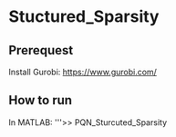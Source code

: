 # Stuctured_Sparsity

## Prerequest
Install Gurobi: https://www.gurobi.com/ 

## How to run
In MATLAB:
'''>> PQN_Sturcuted_Sparsity
